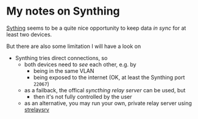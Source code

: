 # My notes on Synthing

[Sything](https://docs.syncthing.net/index.html) seems to be a quite nice opportunity to keep data _in sync_ for at least two devices.

But there are also some limitation I will have a look on

- Synthing tries direct connections, so
  - both devices need to _see_ each other, e.g. by
    - being in the same VLAN
    - being exposed to the internet (OK, at least the Synthing port `22067`)
  - as a failback, the offical _syncthing relay server_ can be used, but
    - then it's not fully controlled by the user
  - as an alternative, you may run your own, private relay server using [strelaysrv](https://docs.syncthing.net/users/strelaysrv.html)
